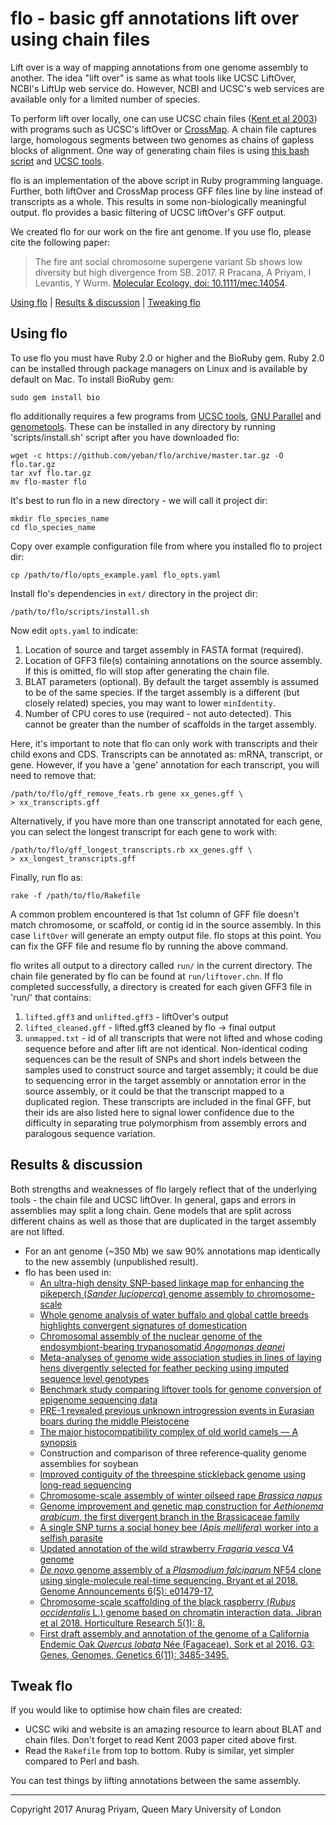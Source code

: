 # flo - basic gff annotations lift over using chain files

Lift over is a way of mapping annotations from one genome assembly to another.
The idea "lift over" is same as what tools like UCSC LiftOver, NCBI's LiftUp
web service do. However, NCBI and UCSC's web services are available only for
a limited number of species.

To perform lift over locally, one can use UCSC chain files ([Kent et al 2003][kent2003])
with programs such as UCSC's liftOver or [CrossMap][crossmap]. A chain file captures
large, homologous segments between two genomes as chains of gapless blocks of
alignment. One way of generating chain files is using [this bash script][kent-script]
and [UCSC tools][ucsc-tools].

flo is an implementation of the above script in Ruby programming language. Further,
both liftOver and CrossMap process GFF files line by line instead of transcripts as
a whole. This results in some non-biologically meaningful output. flo provides a
basic filtering of UCSC liftOver's GFF output.

We created flo for our work on the fire ant genome. If you use flo, please cite
the following paper:

> The fire ant social chromosome supergene variant Sb shows low diversity but
> high divergence from SB. 2017. R Pracana, A Priyam, I Levantis, Y Wurm.
> [Molecular Ecology, doi: 10.1111/mec.14054](http://onlinelibrary.wiley.com/doi/10.1111/mec.14054/full).

[Using flo](#using-flo) | [Results & discussion](#results--discussion) | [Tweaking flo](#tweak-flo)

## Using flo

To use flo you must have Ruby 2.0 or higher and the BioRuby gem. Ruby 2.0 can
be installed through package managers on Linux and is available by default on
Mac. To install BioRuby gem:

    sudo gem install bio

flo additionally requires a few programs from [UCSC tools][ucsc-tools], [GNU
Parallel][gnu-parallel] and [genometools][genometools]. These can be
installed in any directory by running 'scripts/install.sh' script
after you have downloaded flo:

    wget -c https://github.com/yeban/flo/archive/master.tar.gz -O flo.tar.gz
    tar xvf flo.tar.gz
    mv flo-master flo

It's best to run flo in a new directory - we will call it project dir:

    mkdir flo_species_name
    cd flo_species_name

Copy over example configuration file from where you installed flo to
project dir:

    cp /path/to/flo/opts_example.yaml flo_opts.yaml

Install flo's dependencies in `ext/` directory in the project dir:

    /path/to/flo/scripts/install.sh

Now edit `opts.yaml` to indicate:
1. Location of source and target assembly in FASTA format (required).
2. Location of GFF3 file(s) containing annotations on the source
   assembly. If this is omitted, flo will stop after generating
   the chain file.
3. BLAT parameters (optional). By default the target assembly is
   assumed to be of the same species. If the target assembly is
   a different (but closely related) species, you may want to
   lower `minIdentity`.
4. Number of CPU cores to use (required - not auto detected). This  
   cannot be greater than the number of scaffolds in the target assembly.

Here, it's important to note that flo can only work with transcripts
and their child exons and CDS. Transcripts can be annotated as: mRNA,
transcript, or gene. However, if you have a 'gene' annotation for
each transcript, you will need to remove that:

    /path/to/flo/gff_remove_feats.rb gene xx_genes.gff \
    > xx_transcripts.gff

Alternatively, if you have more than one transcript annotated for
each gene, you can select the longest transcript for each gene to
work with:

    /path/to/flo/gff_longest_transcripts.rb xx_genes.gff \
    > xx_longest_transcripts.gff

Finally, run flo as:

    rake -f /path/to/flo/Rakefile

A common problem encountered is that 1st column of GFF file doesn't match
chromosome, or scaffold, or contig id in the source assembly. In this case
`liftOver` will generate an empty output file. flo stops at this point. You
can fix the GFF file and resume flo by running the above command.

flo writes all output to a directory called `run/` in the current directory.
The chain file generated by flo can be found at `run/liftover.chn`. If flo
completed successfully, a directory is created for each given GFF3 file in
'run/' that contains:
1. `lifted.gff3` and `unlifted.gff3` - liftOver's output
2. `lifted_cleaned.gff` - lifted.gff3 cleaned by flo -> final output
3. `unmapped.txt` - id of all transcripts that were not lifted and whose
   coding sequence before and after lift are not identical. Non-identical
   coding sequences can be the result of SNPs and short indels between the
   samples used to construct source and target assembly; it could be due to
   sequencing error in the target assembly or annotation error in the source
   assembly, or it could be that the transcript mapped to a duplicated region.
   These transcripts are included in the final GFF, but their ids are also
   listed here to signal lower confidence due to the difficulty in separating
   true polymorphism from assembly errors and paralogous sequence variation.

## Results & discussion
Both strengths and weaknesses of flo largely reflect that of the underlying
tools - the chain file and UCSC liftOver. In general, gaps and errors in
assemblies may split a long chain. Gene models that are split across
different chains as well as those that are duplicated in the target
assembly are not lifted.

- For an ant genome (~350 Mb) we saw 90% annotations map identically to the new assembly (unpublished result).
- flo has been used in:
  - [An ultra-high density SNP-based linkage map for enhancing the pikeperch (_Sander lucioperca_) genome assembly to chromosome-scale](https://www.nature.com/articles/s41598-020-79358-z)
  - [Whole genome analysis of water buffalo and global cattle breeds highlights convergent signatures of domestication](https://www.nature.com/articles/s41467-020-18550-1)
  - [Chromosomal assembly of the nuclear genome of the endosymbiont-bearing trypanosomatid _Angomonas deanei_](https://academic.oup.com/g3journal/advance-article/doi/10.1093/g3journal/jkaa018/6007473)
  - [Meta-analyses of genome wide association studies in lines of laying hens divergently selected for feather pecking using imputed sequence level genotypes](https://bmcgenet.biomedcentral.com/articles/10.1186/s12863-020-00920-9)
  - [Benchmark study comparing liftover tools for genome conversion of epigenome sequencing data](https://academic.oup.com/nargab/article/2/3/lqaa054/5881791)
  - [PRE-1 revealed previous unknown introgression events in Eurasian boars during the middle Pleistocene](https://academic.oup.com/gbe/article/12/10/1751/5869799)
  - [The major histocompatibility complex of old world camels — A synopsis](https://www.mdpi.com/2073-4409/8/10/1200)
  - Construction and comparison of three reference‐quality genome assemblies for soybean
  - [Improved contiguity of the threespine stickleback genome using long-read sequencing](https://www.biorxiv.org/content/10.1101/2020.06.30.170787v2.abstract)
  - [Chromosome-scale assembly of winter oilseed rape _Brassica napus_](https://doi.org/10.3389/fpls.2020.00496)
  - [Genome improvement and genetic map construction for _Aethionema arabicum_, the first divergent branch in the Brassicaceae family](https://www.biorxiv.org/content/10.1101/662684v1.abstract)
  - [A single SNP turns a social honey bee (_Apis mellifera_) worker into a selfish parasite](https://academic.oup.com/mbe/article/36/3/516/5232789)
  - [Updated annotation of the wild strawberry _Fragaria vesca_ V4 genome](https://www.nature.com/articles/s41438-019-0142-6)
  - [_De novo_ genome assembly of a _Plasmodium falciparum_ NF54 clone using single-molecule real-time sequencing. Bryant et al 2018. Genome Announcements 6(5): e01479-17.](http://genomea.asm.org/content/6/5/e01479-17.short)
  - [Chromosome-scale scaffolding of the black raspberry (_Rubus occidentalis_ L.) genome based on chromatin interaction data. Jibran et al 2018. Horticulture Research 5(1): 8.](https://www.nature.com/articles/s41438-017-0013-y)
  - [First draft assembly and annotation of the genome of a California Endemic Oak _Quercus lobata_ Née (Fagaceae). Sork et al 2016. G3: Genes, Genomes, Genetics 6(11): 3485-3495.](https://doi.org/10.1534/g3.116.030411)

## Tweak flo
If you would like to optimise how chain files are created:
- UCSC wiki and website is an amazing resource to learn about BLAT and
  chain files. Don't forget to read Kent 2003 paper cited above first.
- Read the `Rakefile` from top to bottom. Ruby is similar, yet simpler
  compared to Perl and bash.

You can test things by lifting annotations between the same assembly.

---
Copyright 2017 Anurag Priyam, Queen Mary University of London

[kent-script]: http://hgwdev.cse.ucsc.edu/~kent/src/unzipped/hg/doc/liftOver.txt
[kent2003]: http://www.pnas.org/content/100/20/11484.full
[ucsc-tools]: http://hgdownload.cse.ucsc.edu/admin/exe/
[gnu-parallel]: https://www.gnu.org/software/parallel/
[genometools]: http://genometools.org/
[crossmap]: http://crossmap.sourceforge.net/
